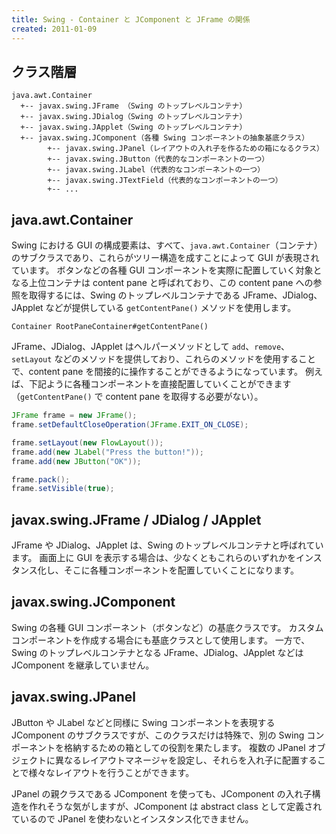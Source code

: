 ```yaml
---
title: Swing - Container と JComponent と JFrame の関係
created: 2011-01-09
---
```


クラス階層
----

~~~
java.awt.Container
  +-- javax.swing.JFrame （Swing のトップレベルコンテナ）
  +-- javax.swing.JDialog（Swing のトップレベルコンテナ）
  +-- javax.swing.JApplet（Swing のトップレベルコンテナ）
  +-- javax.swing.JComponent（各種 Swing コンポーネントの抽象基底クラス）
        +-- javax.swing.JPanel（レイアウトの入れ子を作るための箱になるクラス）
        +-- javax.swing.JButton（代表的なコンポーネントの一つ）
        +-- javax.swing.JLabel（代表的なコンポーネントの一つ）
        +-- javax.swing.JTextField（代表的なコンポーネントの一つ）
        +-- ...
~~~

java.awt.Container
----

Swing における GUI の構成要素は、すべて、`java.awt.Container`（コンテナ）のサブクラスであり、これらがツリー構造を成すことによって GUI が表現されています。
ボタンなどの各種 GUI コンポーネントを実際に配置していく対象となる上位コンテナは content pane と呼ばれており、この content pane への参照を取得するには、Swing のトップレベルコンテナである JFrame、JDialog、JApplet などが提供している `getContentPane()` メソッドを使用します。

~~~
Container RootPaneContainer#getContentPane()
~~~

JFrame、JDialog、JApplet はヘルパーメソッドとして `add`、`remove`、`setLayout` などのメソッドを提供しており、これらのメソッドを使用することで、content pane を間接的に操作することができるようになっています。
例えば、下記ように各種コンポーネントを直接配置していくことができます（`getContentPane()` で content pane を取得する必要がない）。

~~~ java
JFrame frame = new JFrame();
frame.setDefaultCloseOperation(JFrame.EXIT_ON_CLOSE);

frame.setLayout(new FlowLayout());
frame.add(new JLabel("Press the button!"));
frame.add(new JButton("OK"));

frame.pack();
frame.setVisible(true);
~~~


javax.swing.JFrame / JDialog / JApplet
----

JFrame や JDialog、JApplet は、Swing のトップレベルコンテナと呼ばれています。
画面上に GUI を表示する場合は、少なくともこれらのいずれかをインスタンス化し、そこに各種コンポーネントを配置していくことになります。


javax.swing.JComponent
----

Swing の各種 GUI コンポーネント（ボタンなど）の基底クラスです。
カスタムコンポーネントを作成する場合にも基底クラスとして使用します。
一方で、Swing のトップレベルコンテナとなる JFrame、JDialog、JApplet などは JComponent を継承していません。


javax.swing.JPanel
----

JButton や JLabel などと同様に Swing コンポーネントを表現する JComponent のサブクラスですが、このクラスだけは特殊で、別の Swing コンポーネントを格納するための箱としての役割を果たします。
複数の JPanel オブジェクトに異なるレイアウトマネージャを設定し、それらを入れ子に配置することで様々なレイアウトを行うことができます。

JPanel の親クラスである JComponent を使っても、JComponent の入れ子構造を作れそうな気がしますが、JComponent は abstract class として定義されているので JPanel を使わないとインスタンス化できません。

